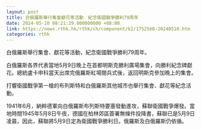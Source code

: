 ```yaml
---
layout: post
title: 白俄羅斯舉行集會獻花等活動　紀念衛國戰爭勝利79周年
date: 2024-05-10 08:21:29.000000000 +08:00
link: https://news.rthk.hk/rthk/ch/component/k2/1752560-20240510.htm
categories: rthk
---
```


白俄羅斯舉行集會、獻花等活動，紀念衛國戰爭勝利79周年。

白俄羅斯各界代表當地5月9日晚上在首都明斯克勝利廣場集會，向勝利紀念碑獻花。總統盧卡申科當天出席完俄羅斯紅場閱兵式後，返回明斯克參加晚上的集會。

打響衛國戰爭第一槍的布列斯特和白俄羅斯其他城市也舉行集會、獻花等紀念活動。

1941年6月，納粹德軍向白俄羅斯布列斯特要塞發動進攻，蘇聯衛國戰爭爆發。當地時間1945年5月8日午夜，德國在柏林郊區簽署無條件投降書，蘇聯已是5月9日凌晨，因此，蘇聯將5月9日定為衛國戰爭勝利日。俄羅斯及白俄羅斯仍依循。
